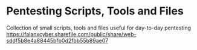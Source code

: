 # Pentesting Scripts, Tools and Files
Collection of small scripts, tools and files useful for day-to-day pentesting
https://falanxcyber.sharefile.com/public/share/web-sddf5b8e4a88445bfb0d2fbb55b89ae07
